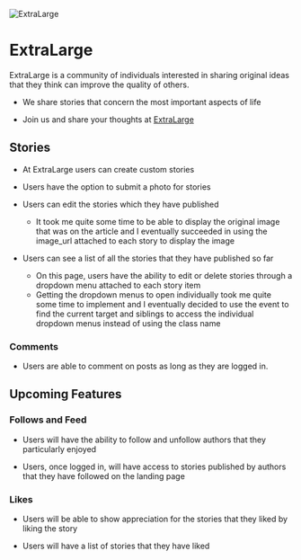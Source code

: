 ![ExtraLarge](https://github.com/realchrislee/extralarge/blob/master/docs/demo.png)

# ExtraLarge

ExtraLarge is a community of individuals interested in sharing original ideas that they think can improve the quality of others.

* We share stories that concern the most important aspects of life

* Join us and share your thoughts at [ExtraLarge](http://www.extralarge.space/#/)

## Stories

* At ExtraLarge users can create custom stories

* Users have the option to submit a photo for stories

* Users can edit the stories which they have published

  * It took me quite some time to be able to display the original image that was on the article and I eventually succeeded in using the image_url attached to each story to display the image

* Users can see a list of all the stories that they have published so far

  * On this page, users have the ability to edit or delete stories through a dropdown menu attached to each story item  
  * Getting the dropdown menus to open individually took me quite some time to implement and I eventually decided to use the event to find the current target and siblings to access the individual dropdown menus instead of using the class name
  

### Comments

  * Users are able to comment on posts as long as they are logged in.
  

## Upcoming Features


### Follows and Feed

  * Users will have the ability to follow and unfollow authors that they particularly enjoyed

  * Users, once logged in, will have access to stories published by authors that they have followed on the landing page

### Likes

  * Users will be able to show appreciation for the stories that they liked by liking the story

  * Users will have a list of stories that they have liked
